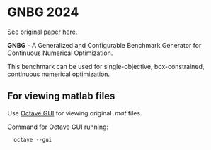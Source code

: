 # GNBG 2024

See original paper <a href="https://arxiv.org/pdf/2312.07083">here</a>.

**GNBG** - A Generalized and Configurable Benchmark Generator for Continuous Numerical Optimization.

This benchmark can be used for single-objective, box-constrained, continuous numerical optimization.

## For viewing matlab files
Use <a href="https://octave.org/download">Octave GUI</a> for viewing original *.mat* files.

Command for Octave GUI running:
```shell
  octave --gui
```